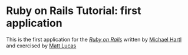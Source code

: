 # Ruby on Rails Tutorial: first application

This is the first application for the [*Ruby on Rails*](http://railstutorials.org) written by [Michael Hartl](http://michaelhartl.com/) and exercised by [Matt Lucas](http://www.brooklynoutfitters.com)